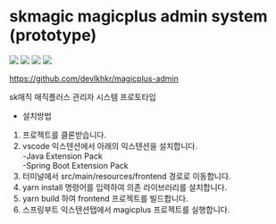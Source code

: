 # skmagic magicplus admin system (prototype)

<div>
<span><a href="https://spring.io/"><img src="https://img.shields.io/badge/-SpringBoot-23F7DF1E?style=for-the-badge&logo=SpringBoot&logoColor=white&color=6db33fa"></a></span>
<!-- <span><a href="https://www.oracle.com/kr/java/"><img src="https://img.shields.io/badge/-JDK17-23F7DF1E?style=for-the-badge&logoColor=white&color=6f4e37"></a></span> -->
<span><a href="https://ko.reactjs.org/"><img src="https://img.shields.io/badge/-React-23F7DF1E?style=for-the-badge&logo=React&logoColor=white&color=61DAFB"></a></span>
<span><a href="https://www.typescriptlang.org/"><img src="https://img.shields.io/badge/TypeScript-007ACC?style=for-the-badge&logo=typescript&logoColor=white"></a></span>
<span><a href="https://ant.design/"><img src="https://img.shields.io/badge/-AntDesign-23F7DF1E?style=for-the-badge&logo=antdesign&logoColor=white&color=f62f3e"></a></span>
</div>

https://github.com/devlkhkr/magicplus-admin


sk매직 매직플러스 관리자 시스템 프로토타입

- 설치방법
1. 프로젝트를 클론받습니다.
2. vscode 익스텐션에서 아래의 익스텐션을 설치합니다.<br />-Java Extension Pack<br />-Spring Boot Extension Pack
3. 터미널에서 src/main/resources/frontend 경로로 이동합니다.
4. yarn install 명령어를 입력하여 의존 라이브러리를 설치합니다.
5. yarn build 하여 frontend 프로젝트를 빌드합니다.
6. 스프링부트 익스텐션탭에서 magicplus 프로젝트를 실행합니다.

